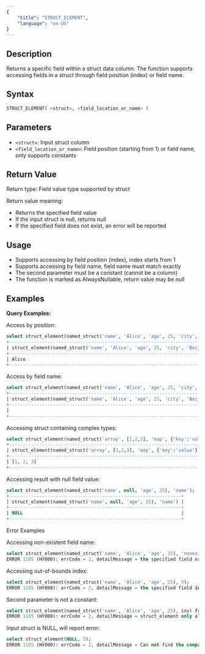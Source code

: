 ```yaml
---
{
    "title": "STRUCT_ELEMENT",
    "language": "en-US"
}
---
```


## Description

Returns a specific field within a struct data column. The function supports accessing fields in a struct through field position (index) or field name.

## Syntax

```sql
STRUCT_ELEMENT( <struct>, <field_location_or_name> )
```

## Parameters

- `<struct>`: Input struct column
- `<field_location_or_name>`: Field position (starting from 1) or field name, only supports constants

## Return Value

Return type: Field value type supported by struct

Return value meaning:
- Returns the specified field value
- If the input struct is null, returns null
- If the specified field does not exist, an error will be reported

## Usage

- Supports accessing by field position (index), index starts from 1
- Supports accessing by field name, field name must match exactly
- The second parameter must be a constant (cannot be a column)
- The function is marked as AlwaysNullable, return value may be null

## Examples

**Query Examples:**

Access by position:
```sql
select struct_element(named_struct('name', 'Alice', 'age', 25, 'city', 'Beijing'), 1);
+--------------------------------------------------------------------------------+
| struct_element(named_struct('name', 'Alice', 'age', 25, 'city', 'Beijing'), 1) |
+--------------------------------------------------------------------------------+
| Alice                                                                          |
+--------------------------------------------------------------------------------+
```

Access by field name:
```sql
select struct_element(named_struct('name', 'Alice', 'age', 25, 'city', 'Beijing'), 'age');
+------------------------------------------------------------------------------------+
| struct_element(named_struct('name', 'Alice', 'age', 25, 'city', 'Beijing'), 'age') |
+------------------------------------------------------------------------------------+
|                                                                                 25 |
+------------------------------------------------------------------------------------+
```

Accessing struct containing complex types:
```sql
select struct_element(named_struct('array', [1,2,3], 'map', {'key':'value'}), 'array');
+---------------------------------------------------------------------------------+
| struct_element(named_struct('array', [1,2,3], 'map', {'key':'value'}), 'array') |
+---------------------------------------------------------------------------------+
| [1, 2, 3]                                                                       |
+---------------------------------------------------------------------------------+
```

Accessing result with null field value:
```sql
select struct_element(named_struct('name', null, 'age', 25), 'name');
+---------------------------------------------------------------+
| struct_element(named_struct('name', null, 'age', 25), 'name') |
+---------------------------------------------------------------+
| NULL                                                          |
+---------------------------------------------------------------+
```

Error Examples

Accessing non-existent field name:
```sql
select struct_element(named_struct('name', 'Alice', 'age', 25), 'nonexistent');
ERROR 1105 (HY000): errCode = 2, detailMessage = the specified field name nonexistent was not found: struct_element(named_struct('name', 'Alice', 'age', 25), 'nonexistent')
```

Accessing out-of-bounds index:
```sql
select struct_element(named_struct('name', 'Alice', 'age', 25), 5);
ERROR 1105 (HY000): errCode = 2, detailMessage = the specified field index out of bound: struct_element(named_struct('name', 'Alice', 'age', 25), 5)
```

Second parameter is not a constant:
```sql
select struct_element(named_struct('name', 'Alice', 'age', 25), inv) from var_with_index where k = 4;
ERROR 1105 (HY000): errCode = 2, detailMessage = struct_element only allows constant int or string second parameter: struct_element(named_struct('name', 'Alice', 'age', 25), inv)
```

Input struct is NULL, will report error:
```sql
select struct_element(NULL, 5);
ERROR 1105 (HY000): errCode = 2, detailMessage = Can not find the compatibility function signature: struct_element(NULL, TINYINT)
```
